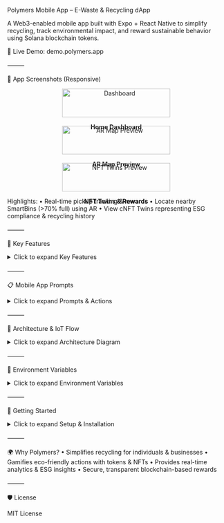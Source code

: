 Polymers Mobile App – E-Waste & Recycling dApp

A Web3-enabled mobile app built with Expo + React Native to simplify recycling, track environmental impact, and reward sustainable behavior using Solana blockchain tokens.

🔗 Live Demo: demo.polymers.app

⸻

🎨 App Screenshots (Responsive)

<div style="display: flex; flex-wrap: wrap; justify-content: space-around; gap: 20px;">


<div style="flex: 1 1 250px; text-align: center;">
<img src="https://via.placeholder.com/250x500?text=Dashboard" alt="Dashboard" style="width: 100%; max-width: 250px;"/>
<p><b>Home Dashboard</b></p>
</div>


<div style="flex: 1 1 250px; text-align: center;">
<img src="https://via.placeholder.com/250x500?text=AR+Map" alt="AR Map Preview" style="width: 100%; max-width: 250px;"/>
<p><b>AR Map Preview</b></p>
</div>


<div style="flex: 1 1 250px; text-align: center;">
<img src="https://via.placeholder.com/250x500?text=NFT+Twins" alt="NFT Twins Preview" style="width: 100%; max-width: 250px;"/>
<p><b>NFT Twins & Rewards</b></p>
</div>


</div>


Highlights:
	•	Real-time pickup tracking & rewards
	•	Locate nearby SmartBins (>70% full) using AR
	•	View cNFT Twins representing ESG compliance & recycling history

⸻

📱 Key Features

<details>
<summary>Click to expand Key Features</summary>


Schedule Pickups
	•	Book e-waste or recycling pickups in a few taps
	•	Assign SmartBins to scheduled pickups
	•	Track pickup status in real-time

SmartBin Telemetry
	•	Sensors track fill level, weight, temperature, and contamination
	•	Historical time-series tracking for trend analysis
	•	Automated Solana rewards for recycling deposits
	•	Over-the-air (OTA) firmware updates via Expo

Solana Rewards & NFT Twins
	•	Tokens: PLY, CARB, EWASTE
	•	NFT Twins for batch ESG compliance and recycling history
	•	Instant wallet updates via Solana Pay
	•	Gamified missions, leaderboards, and achievements

Predictive Analytics & ESG
	•	Predict fill levels, contamination trends, and collection times
	•	ESG impact metrics (e.g., carbon footprint)
	•	AI/LLM assistant for pickup, reward, and environmental queries

Gamification
	•	Missions, challenges, and eco-badges
	•	Leaderboards for individuals and organizations
	•	Unlock rewards based on recycling and ESG compliance

</details>



⸻

📋 Mobile App Prompts

<details>
<summary>Click to expand Prompts & Actions</summary>


Category	Prompt Example	Action / Flow
Pickups	“Schedule an e-waste pickup for tomorrow”	Books pickup → assigns SmartBin → triggers rewards
SmartBins	“Show bins >70% full”	Displays AR map → fetches telemetry → updates dashboard
SmartBins	“Add new IoT reading”	Updates historical data → recomputes analytics → triggers rewards
Rewards	“Check my PLY token balance”	Queries Solana blockchain → updates wallet & NFT Twins
Rewards	“Swap 50 PLY to USDC”	Executes Solana Pay swap → updates balances
ESG	“Show my carbon footprint this month”	Computes from IoT history & NFT Twins → displays in app
Predictions	“Predict next collection time for Bin #12”	Uses historical telemetry + ML → displays ETA
Gamification	“Show leaderboard”	Retrieves missions and scores → updates display

</details>



⸻

🔧 Architecture & IoT Flow

<details>
<summary>Click to expand Architecture Diagram</summary>


graph LR
    A[User deposits waste] --> B[SmartBin records IoT telemetry]
    B --> C[Historical telemetry updated]
    C --> D[Analytics helpers compute averages, trends, predictions]
    D --> E[Solana rewards calculated & NFT Twins minted]
    E --> F[Wallet & mobile app updated]

	•	Historical Telemetry: Stored locally and synced to backend
	•	Analytics Helpers: Automatically compute metrics on new readings
	•	Reward Triggers: Automated Solana token issuance
	•	NFT Twins: Track batch ESG compliance and recycling history

</details>



⸻

🔑 Environment Variables

<details>
<summary>Click to expand Environment Variables</summary>


Variable	Description	Example
NEXT_PUBLIC_SOLANA_RPC_URL	Solana RPC endpoint	https://api.mainnet-beta.solana.com
NEXT_PUBLIC_SUPABASE_URL	Supabase URL	https://xyzcompany.supabase.co
NEXT_PUBLIC_SUPABASE_ANON_KEY	Supabase anon/public key	public-anon-key
PLY_MINT	PLY token mint address	PLY_TOKEN_MINT_ADDRESS
CARB_MINT	CARB token mint address	CARB_TOKEN_MINT_ADDRESS
EWASTE_MINT	EWASTE token mint address	EWASTE_TOKEN_MINT_ADDRESS
REWARD_WALLET_ADDRESS	Reward wallet public key	REWARD_WALLET_PUBLIC_KEY
PRIVY_APP_ID	Privy authentication ID	privy-app-id
CHAINLINK_API_KEY	Chainlink oracle API key	chainlink-key
BUBBLEGUM_TREE_ID	Bubblegum Merkle Tree ID	TREE_PUBLIC_KEY
CANDY_MACHINE_ID	Candy Machine ID	CANDY_MACHINE_PUBLIC_KEY
HELIUS_API_KEY	Helius Webhook API key	helius-api-key
NEXT_PUBLIC_ENV	Environment (dev/test/prod)	production

</details>



⸻

🚀 Getting Started

<details>
<summary>Click to expand Setup & Installation</summary>


Prerequisites
	•	Node.js ≥16
	•	npm ≥8
	•	Expo CLI: npm install -g expo-cli
	•	Solana CLI
	•	Supabase (backend)
	•	Privy.io (authentication)
	•	TensorFlow.js (predictive analytics)
	•	Solana Pay SDK: @solana/pay, @solana/web3.js, @solana/spl-token

Installation

git clone https://github.com/PolymersNetwork/polymers-recycling-app.git
cd polymers-recycling-app
npm ci
cp .env.example .env
# Configure environment variables
npx expo start

Build & OTA Deployment

# iOS
npx eas build --platform ios
# Android
npx eas build --platform android
# OTA Updates
npx eas update

</details>



⸻

🌍 Why Polymers?
	•	Simplifies recycling for individuals & businesses
	•	Gamifies eco-friendly actions with tokens & NFTs
	•	Provides real-time analytics & ESG insights
	•	Secure, transparent blockchain-based rewards

⸻

🛡 License

MIT License
